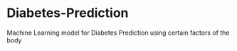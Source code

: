 # Diabetes-Prediction
Machine Learning model for Diabetes Prediction using certain factors of the body
